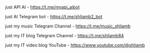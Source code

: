 
just API AI - https://t.me/myapi_aibot

just AI Telegram bot - https://t.me/shliamb2_bot

just my music Telegram Channel - https://t.me/music_shliamb

just my IT blog Telegram Channel - https://t.me/shliamb84

just my IT video blog YouTube - https://www.youtube.com/@shliamb

